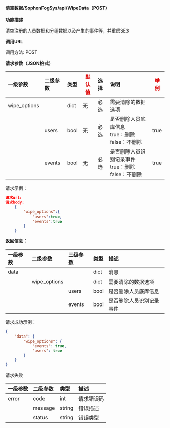 #### 清空数据/SophonFogSys/api/WipeData（POST）

**功能描述**

清空注册的人员数据和分组数据以及产生的事件等，并重启SE3

**调用URL**

调用方法: POST

**请求参数（JSON格式）**

| 一级参数     | 二级参数 | 类型 | <font color="#dd0000">默认值</font> | 选择 | 说明                                                        | <font color="#dd0000">举例</font> |
| :----------- | :------- | :--- | ----------------------------------- | :--- | :---------------------------------------------------------- | --------------------------------- |
| wipe_options |          | dict | 无                                  | 必选 | 需要清除的数据选项                                          |                                   |
|              | users    | bool | 无                                  | 必选 | 是否删除人员底库信息<br />true：删除<br />false：不删除     | true                              |
|              | events   | bool | 无                                  | 必选 | 是否删除人员识别记录事件<br />true：删除<br />false：不删除 | true                              |

请求示例：

```json
请求url: 
请求body:
	{
		"wipe_options":{
            "users":true,
            "events":true
		}
	}
```

 **返回信息：**

| 一级参数 | 二级参数     | 三级参数 | 类型 | 描述                     |
| :------- | :----------- | :------- | :--- | :----------------------- |
| data     |              |          | dict | 消息                     |
|          | wipe_options |          | dict | 需要清除的数据选项       |
|          |              | users    | bool | 是否删除人员底库信息     |
|          |              | events   | bool | 是否删除人员识别记录事件 |

请求成功示例：

```json
{
    "data": {
        "wipe_options": {
            "events": true,
            "users": true
        }
    }
}
```

请求失败

| 一级参数 | 二级参数 | 类型   | 描述       |
| :------- | :------- | :----- | :--------- |
| error    | code     | int    | 请求错误码 |
|          | message  | string | 错误描述   |
|          | status   | string | 错误类型   |

